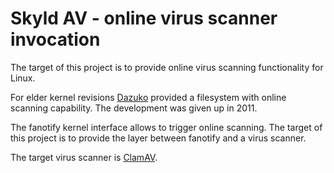Skyld AV - online virus scanner invocation
==========================================

 The target of this project is to provide online virus scanning functionality
 for Linux.

 For elder kernel revisions <a href="http://dazuko.dnsalias.org">Dazuko</a>
 provided a filesystem with online scanning capability. The development was
 given up in 2011.

 The fanotify kernel interface allows to trigger online scanning. The target
 of this project is to provide the layer between fanotify and a virus scanner.

 The target virus scanner is <a href="http://www.clamav.net">ClamAV</a>.
